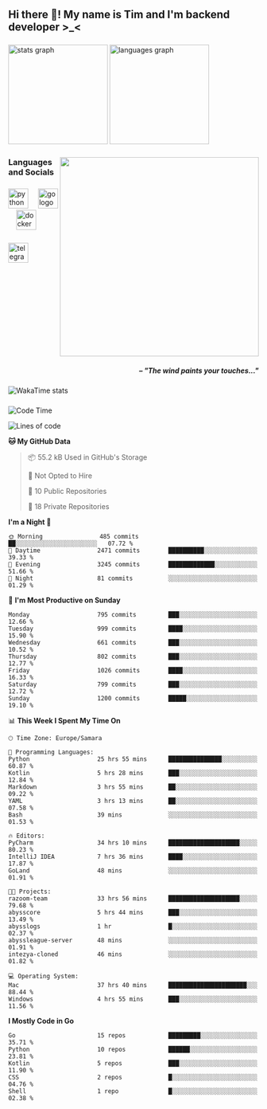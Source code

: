 <h2 align="left">Hi there 👋! My name is Tim and I'm backend developer >_<</h2>

###

<div align="left">
  <img src="https://github-readme-stats-qilm.vercel.app/api?username=intezya&hide_title=false&hide_rank=false&show_icons=true&include_all_commits=true&count_private=true&disable_animations=false&theme=tokyonight&locale=en&hide_border=true&order=1&show=prs_merged&hide=issues" height="200" alt="stats graph"  />
  <img src="https://github-readme-stats-qilm.vercel.app/api/top-langs?username=intezya&locale=en&hide_title=false&layout=donut&langs_count=5&theme=tokyonight&hide_border=true&order=2&exclude_repo=github-readme-stats&hide=mako" height="200" alt="languages graph"  />
</div>

###

<img align="right" height="400" src="https://i.pinimg.com/736x/99/d9/d9/99d9d9ecd844a351ae877f4df30d82ab.jpg"  />

###

<h3 align="left">Languages and Socials</h3>

###

<div align="left">
  <img src="https://cdn.jsdelivr.net/gh/devicons/devicon/icons/python/python-original.svg" height="40" alt="python logo"  />
  <img width="12" />
  <img src="https://cdn.simpleicons.org/go/00ADD8" height="40" alt="go logo"  />
  <img width="12" />
  <img src="https://cdn.jsdelivr.net/gh/devicons/devicon/icons/docker/docker-original.svg" height="40" alt="docker logo"  />
</div>

###

<div align="left">
  <a href="https://t.me/lezviesput">
    <img src="https://img.shields.io/static/v1?message=Telegram&logo=telegram&label=&color=2CA5E0&logoColor=white&labelColor=&style=for-the-badge" height="40" alt="telegram logo"  />
  </a>
</div>

###

<br clear="both">

<h5 align="right">– "The wind paints your touches..."</h5>

###

<picture>
	<source
		srcset="https://github-readme-stats-qilm.vercel.app/api/wakatime?username=intezya&theme=tokyonight&layout=compact&hide_border=true"
		media="(prefers-color-scheme: dark)%2C (prefers-color-scheme: no-preference)"
	/>
	<img alt="WakaTime stats" src="https://github-readme-stats-qilm.vercel.app/api/wakatime?username=intezya&theme=tokyonight&layout=compact&hide_border=true&"/>
</picture>

###

<!--START_SECTION:waka-->
![Code Time](http://img.shields.io/badge/Code%20Time-456%20hrs%202%20mins-blue)

![Lines of code](https://img.shields.io/badge/From%20Hello%20World%20I%27ve%20Written-808.7%20thousand%20lines%20of%20code-blue)

**🐱 My GitHub Data** 

> 📦 55.2 kB Used in GitHub's Storage 
 > 
> 🚫 Not Opted to Hire
 > 
> 📜 10 Public Repositories 
 > 
> 🔑 18 Private Repositories 
 > 
**I'm a Night 🦉** 

```text
🌞 Morning                485 commits         ██░░░░░░░░░░░░░░░░░░░░░░░   07.72 % 
🌆 Daytime                2471 commits        ██████████░░░░░░░░░░░░░░░   39.33 % 
🌃 Evening                3245 commits        █████████████░░░░░░░░░░░░   51.66 % 
🌙 Night                  81 commits          ░░░░░░░░░░░░░░░░░░░░░░░░░   01.29 % 
```
📅 **I'm Most Productive on Sunday** 

```text
Monday                   795 commits         ███░░░░░░░░░░░░░░░░░░░░░░   12.66 % 
Tuesday                  999 commits         ████░░░░░░░░░░░░░░░░░░░░░   15.90 % 
Wednesday                661 commits         ███░░░░░░░░░░░░░░░░░░░░░░   10.52 % 
Thursday                 802 commits         ███░░░░░░░░░░░░░░░░░░░░░░   12.77 % 
Friday                   1026 commits        ████░░░░░░░░░░░░░░░░░░░░░   16.33 % 
Saturday                 799 commits         ███░░░░░░░░░░░░░░░░░░░░░░   12.72 % 
Sunday                   1200 commits        █████░░░░░░░░░░░░░░░░░░░░   19.10 % 
```


📊 **This Week I Spent My Time On** 

```text
🕑︎ Time Zone: Europe/Samara

💬 Programming Languages: 
Python                   25 hrs 55 mins      ███████████████░░░░░░░░░░   60.87 % 
Kotlin                   5 hrs 28 mins       ███░░░░░░░░░░░░░░░░░░░░░░   12.84 % 
Markdown                 3 hrs 55 mins       ██░░░░░░░░░░░░░░░░░░░░░░░   09.22 % 
YAML                     3 hrs 13 mins       ██░░░░░░░░░░░░░░░░░░░░░░░   07.58 % 
Bash                     39 mins             ░░░░░░░░░░░░░░░░░░░░░░░░░   01.53 % 

🔥 Editors: 
PyCharm                  34 hrs 10 mins      ████████████████████░░░░░   80.23 % 
IntelliJ IDEA            7 hrs 36 mins       ████░░░░░░░░░░░░░░░░░░░░░   17.87 % 
GoLand                   48 mins             ░░░░░░░░░░░░░░░░░░░░░░░░░   01.91 % 

🐱‍💻 Projects: 
razoom-team              33 hrs 56 mins      ████████████████████░░░░░   79.68 % 
abysscore                5 hrs 44 mins       ███░░░░░░░░░░░░░░░░░░░░░░   13.49 % 
abysslogs                1 hr                █░░░░░░░░░░░░░░░░░░░░░░░░   02.37 % 
abyssleague-server       48 mins             ░░░░░░░░░░░░░░░░░░░░░░░░░   01.91 % 
intezya-cloned           46 mins             ░░░░░░░░░░░░░░░░░░░░░░░░░   01.82 % 

💻 Operating System: 
Mac                      37 hrs 40 mins      ██████████████████████░░░   88.44 % 
Windows                  4 hrs 55 mins       ███░░░░░░░░░░░░░░░░░░░░░░   11.56 % 
```

**I Mostly Code in Go** 

```text
Go                       15 repos            █████████░░░░░░░░░░░░░░░░   35.71 % 
Python                   10 repos            ██████░░░░░░░░░░░░░░░░░░░   23.81 % 
Kotlin                   5 repos             ███░░░░░░░░░░░░░░░░░░░░░░   11.90 % 
CSS                      2 repos             █░░░░░░░░░░░░░░░░░░░░░░░░   04.76 % 
Shell                    1 repo              █░░░░░░░░░░░░░░░░░░░░░░░░   02.38 % 
```




<!--END_SECTION:waka-->
